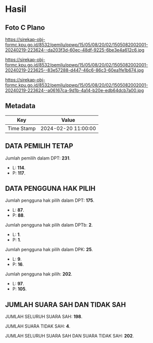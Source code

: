 # Hasil

## Foto C Plano

https://sirekap-obj-formc.kpu.go.id/8532/pemilu/ppwp/15/05/08/20/02/1505082002001-20240219-223624--da203f3d-60ec-48df-9225-6be3e4a612c6.jpg

https://sirekap-obj-formc.kpu.go.id/8532/pemilu/ppwp/15/05/08/20/02/1505082002001-20240219-223625--83e57288-d447-46c6-86c3-60ea1fe1b674.jpg

https://sirekap-obj-formc.kpu.go.id/8532/pemilu/ppwp/15/05/08/20/02/1505082002001-20240219-223624--a06167ca-9d1b-4a14-b20e-edb64dcb7a00.jpg


## Metadata

| Key        | Value               |
| ---------- | ------------------- |
| Time Stamp | 2024-02-20 11:00:00 |


## DATA PEMILIH TETAP

Jumlah pemilih dalam DPT: **231**.
 * L: **114**.
 * P: **117**.

## DATA PENGGUNA HAK PILIH

Jumlah pengguna hak pilih dalam DPT: **175**.
 * L: **87**.
 * P: **88**.

Jumlah pengguna hak pilih dalam DPTb: **2**.
 * L: **1**.
 * P: **1**.

Jumlah pengguna hak pilih dalam DPK: **25**.
 * L: **9**.
 * P: **16**.

Jumlah pengguna hak pilih: **202**.
 * L: **97**.
 * P: **105**.

## JUMLAH SUARA SAH DAN TIDAK SAH

JUMLAH SELURUH SUARA SAH: **198**.

JUMLAH SUARA TIDAK SAH: **4**.

JUMLAH SELURUH SUARA SAH DAN SUARA TIDAK SAH: **202**.


